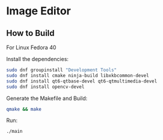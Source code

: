 # Image Editor

## How to Build

For Linux Fedora 40 

Install the dependencies:

```bash
sudo dnf groupinstall "Development Tools"
sudo dnf install cmake ninja-build libxkbcommon-devel
sudo dnf install qt6-qtbase-devel qt6-qtmultimedia-devel
sudo dnf install opencv-devel
```

Generate the Makefile and Build:

```bash
qmake && make
```

Run:

```bash
./main
```